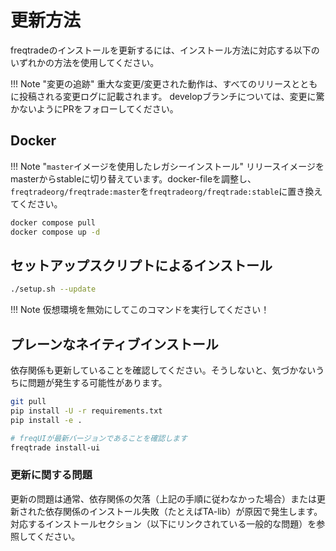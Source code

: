 # 更新方法

freqtradeのインストールを更新するには、インストール方法に対応する以下のいずれかの方法を使用してください。

!!! Note "変更の追跡"
    重大な変更/変更された動作は、すべてのリリースとともに投稿される変更ログに記載されます。
    developブランチについては、変更に驚かないようにPRをフォローしてください。

## Docker

!!! Note "`master`イメージを使用したレガシーインストール"
    リリースイメージをmasterからstableに切り替えています。docker-fileを調整し、`freqtradeorg/freqtrade:master`を`freqtradeorg/freqtrade:stable`に置き換えてください。
``` bash
docker compose pull
docker compose up -d
```
## セットアップスクリプトによるインストール
``` bash
./setup.sh --update
```
!!! Note
    仮想環境を無効にしてこのコマンドを実行してください！

## プレーンなネイティブインストール

依存関係も更新していることを確認してください。そうしないと、気づかないうちに問題が発生する可能性があります。
``` bash
git pull
pip install -U -r requirements.txt
pip install -e .

# freqUIが最新バージョンであることを確認します
freqtrade install-ui 
```
### 更新に関する問題

更新の問題は通常、依存関係の欠落（上記の手順に従わなかった場合）または更新された依存関係のインストール失敗（たとえばTA-lib）が原因で発生します。
対応するインストールセクション（以下にリンクされている一般的な問題）を参照してください。